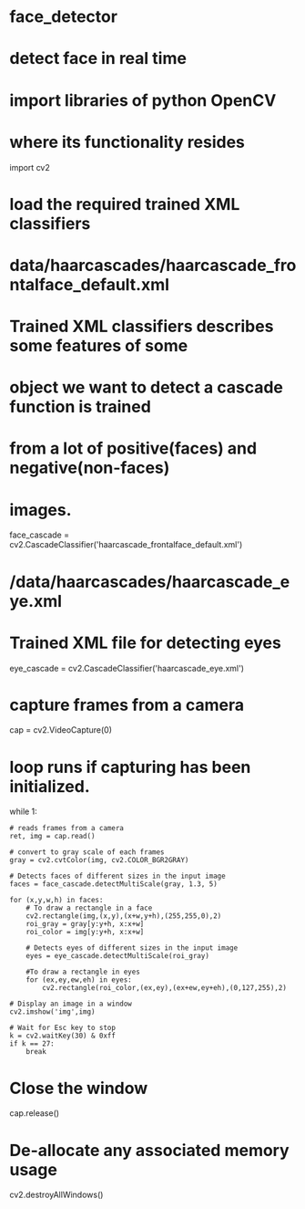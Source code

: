 # face_detector
# detect face in real time
# import libraries of python OpenCV 
# where its functionality resides
import cv2 
  
# load the required trained XML classifiers
# data/haarcascades/haarcascade_frontalface_default.xml
# Trained XML classifiers describes some features of some
# object we want to detect a cascade function is trained
# from a lot of positive(faces) and negative(non-faces)
# images.
face_cascade = cv2.CascadeClassifier('haarcascade_frontalface_default.xml')
  
# /data/haarcascades/haarcascade_eye.xml
# Trained XML file for detecting eyes
eye_cascade = cv2.CascadeClassifier('haarcascade_eye.xml') 
  
# capture frames from a camera
cap = cv2.VideoCapture(0)
  
# loop runs if capturing has been initialized.
while 1: 
  
    # reads frames from a camera
    ret, img = cap.read() 
  
    # convert to gray scale of each frames
    gray = cv2.cvtColor(img, cv2.COLOR_BGR2GRAY)
  
    # Detects faces of different sizes in the input image
    faces = face_cascade.detectMultiScale(gray, 1.3, 5)
  
    for (x,y,w,h) in faces:
        # To draw a rectangle in a face 
        cv2.rectangle(img,(x,y),(x+w,y+h),(255,255,0),2) 
        roi_gray = gray[y:y+h, x:x+w]
        roi_color = img[y:y+h, x:x+w]
  
        # Detects eyes of different sizes in the input image
        eyes = eye_cascade.detectMultiScale(roi_gray) 
  
        #To draw a rectangle in eyes
        for (ex,ey,ew,eh) in eyes:
            cv2.rectangle(roi_color,(ex,ey),(ex+ew,ey+eh),(0,127,255),2)
  
    # Display an image in a window
    cv2.imshow('img',img)
  
    # Wait for Esc key to stop
    k = cv2.waitKey(30) & 0xff
    if k == 27:
        break
  
# Close the window
cap.release()
  
# De-allocate any associated memory usage
cv2.destroyAllWindows() 
